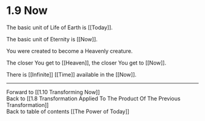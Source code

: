 # 1.9 Now

The basic unit of Life of Earth is [[Today]].  

The basic unit of Eternity is [[Now]].  

You were created to become a Heavenly creature.  

The closer You get to [[Heaven]], the closer You get to [[Now]].  

There is [[Infinite]] [[Time]] available in the [[Now]].  

___

Forward to [[1.10 Transforming Now]]  
Back to [[1.8 Transformation Applied To The Product Of The Previous Transformation]]  
Back to table of contents [[The Power of Today]]  

